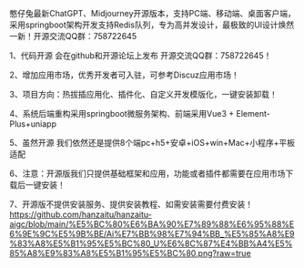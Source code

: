 
憨仔兔最新ChatGPT、Midjourney开源版本，支持PC端、移动端、桌面客户端，采用springboot架构开发支持Redis队列，专为高并发设计，最极致的UI设计焕然一新！开源交流QQ群：758722645

1、代码开源 会在github和开源论坛上发布 开源交流QQ群：758722645！

2、增加应用市场，优秀开发者可入驻，可参考Discuz应用市场！

3、项目方向：热拔插应用化、插件化、自定义开发模版化，一键安装卸载！

4、系统后端重构采用springboot微服务架构、前端采用Vue3 + Element-Plus+uniapp

5、虽然开源 我们依然还是提供8个端pc+h5+安卓+iOS+win+Mac+小程序+平板适配

6、注意：开源版我们只提供基础框架和应用，功能或者插件都需要在应用市场下载后一键安装！

7、开源版不提供安装服务、提供安装教程、如需安装需要付费安装！
https://github.com/hanzaitu/hanzaitu-aigc/blob/main/%E5%BC%80%E6%BA%90%E7%89%88%E6%95%88%E6%9E%9C%E5%9B%BE/Ai%E7%BB%98%E7%94%BB_%E5%85%A8%E9%83%A8%E5%B1%95%E5%BC%80_U%E6%8C%87%E4%BB%A4%E5%85%A8%E9%83%A8%E5%B1%95%E5%BC%80.png?raw=true
